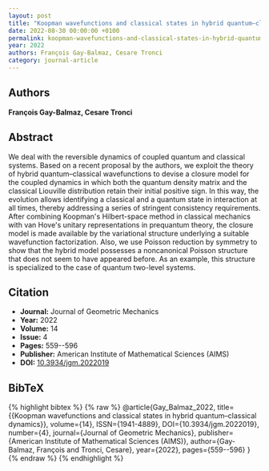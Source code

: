 ```yaml
---
layout: post
title: "Koopman wavefunctions and classical states in hybrid quantum–classical dynamics"
date: 2022-08-30 00:00:00 +0100
permalink: koopman-wavefunctions-and-classical-states-in-hybrid-quantum-classical-dynamics
year: 2022
authors: François Gay-Balmaz, Cesare Tronci
category: journal-article
---
```

 
## Authors
**François Gay-Balmaz, Cesare Tronci**
 
## Abstract
We deal with the reversible dynamics of coupled quantum and classical systems. Based on a recent proposal by the authors, we exploit the theory of hybrid quantum–classical wavefunctions to devise a closure model for the coupled dynamics in which both the quantum density matrix and the classical Liouville distribution retain their initial positive sign. In this way, the evolution allows identifying a classical and a quantum state in interaction at all times, thereby addressing a series of stringent consistency requirements. After combining Koopman's Hilbert-space method in classical mechanics with van Hove's unitary representations in prequantum theory, the closure model is made available by the variational structure underlying a suitable wavefunction factorization. Also, we use Poisson reduction by symmetry to show that the hybrid model possesses a noncanonical Poisson structure that does not seem to have appeared before. As an example, this structure is specialized to the case of quantum two-level systems.
 
## Citation
- **Journal:** Journal of Geometric Mechanics
- **Year:** 2022
- **Volume:** 14
- **Issue:** 4
- **Pages:** 559--596
- **Publisher:** American Institute of Mathematical Sciences (AIMS)
- **DOI:** [10.3934/jgm.2022019](https://doi.org/10.3934/jgm.2022019)
 
## BibTeX
{% highlight bibtex %}
{% raw %}
@article{Gay_Balmaz_2022,
  title={{Koopman wavefunctions and classical states in hybrid quantum–classical dynamics}},
  volume={14},
  ISSN={1941-4889},
  DOI={10.3934/jgm.2022019},
  number={4},
  journal={Journal of Geometric Mechanics},
  publisher={American Institute of Mathematical Sciences (AIMS)},
  author={Gay-Balmaz, François and Tronci, Cesare},
  year={2022},
  pages={559--596}
}
{% endraw %}
{% endhighlight %}
 
